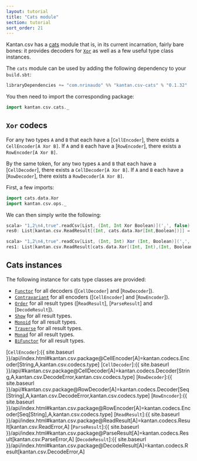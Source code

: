 ```yaml
---
layout: tutorial
title: "Cats module"
section: tutorial
sort_order: 21
---
```

Kantan.csv has a [cats](https://github.com/typelevel/cats) module that is, in its current incarnation, fairly bare
bones: it provides decoders for [`Xor`] as well as a few useful type class instances.

The `cats` module can be used by adding the following dependency to your `build.sbt`:

```scala
libraryDependencies += "com.nrinaudo" %% "kantan.csv-cats" % "0.1.32"
```

You then need to import the corresponding package:

```scala
import kantan.csv.cats._
```

## `Xor` codecs

For any two types `A` and `B` that each have a [`CellEncoder`], there exists a
`CellEncoder[A Xor B]`. If `A` and `B` each have a [`RowEncoder`], there exists a `RowEncoder[A Xor B]`.

By the same token, for any two types `A` and `B` that each have a [`CellDecoder`], there exists a
`CellDecoder[A Xor B]`. If `A` and `B` each have a [`RowDecoder`], there exists a `RowDecoder[A Xor B]`.

First, a few imports:

```scala
import cats.data.Xor
import kantan.csv.ops._
```

We can then simply write the following:

```scala
scala> "1,2\n4,true".readCsv[List, (Int, Int Xor Boolean)](',', false)
res0: List[kantan.csv.ReadResult[(Int, cats.data.Xor[Int,Boolean])]] = List(Success((1,Left(2))), Success((4,Right(true))))

scala> "1,2\n4,true".readCsv[List, (Int, Int) Xor (Int, Boolean)](',', false)
res1: List[kantan.csv.ReadResult[cats.data.Xor[(Int, Int),(Int, Boolean)]]] = List(Success(Left((1,2))), Success(Right((4,true))))
```


## Cats instances

The following instance for cats type classes are provided:

* [`Functor`] for all decoders ([`CellDecoder`] and [`RowDecoder`]).
* [`Contravariant`] for all encoders ([`CellEncoder`] and [`RowEncoder`]).
* [`Order`] for all result types ([`ReadResult`], [`ParseResult`] and [`DecodeResult`]).
* [`Show`] for all result types.
* [`Monoid`] for all result types.
* [`Traverse`] for all result types.
* [`Monad`] for all result types.
* [`BiFunctor`] for all result types.

[`Functor`]:http://typelevel.org/cats/api/#cats.Functor
[`Contravariant`]:http://typelevel.org/cats/api/#cats.functor.Contravariant
[`BiFunctor`]:http://typelevel.org/cats/api/#cats.functor.Bifunctor
[`Order`]:http://typelevel.org/cats/api/index.html#cats.package@Order[A]=cats.kernel.Order[A]
[`Show`]:http://typelevel.org/cats/api/index.html#cats.Show
[`Traverse`]:http://typelevel.org/cats/api/index.html#cats.Traverse
[`Monad`]:http://typelevel.org/cats/api/index.html#cats.Monad
[`Xor`]:http://typelevel.org/cats/api/#cats.data.Xor
[`Monoid`]:http://typelevel.org/cats/api/index.html#cats.package@Monoid[A]=cats.kernel.Monoid[A]
[`CellEncoder`]:{{ site.baseurl }}/api/index.html#kantan.csv.package@CellEncoder[A]=kantan.codecs.Encoder[String,A,kantan.csv.codecs.type]
[`CellDecoder`]:{{ site.baseurl }}/api/#kantan.csv.package@CellDecoder[A]=kantan.codecs.Decoder[String,A,kantan.csv.DecodeError,kantan.csv.codecs.type]
[`RowDecoder`]:{{ site.baseurl }}/api/#kantan.csv.package@RowDecoder[A]=kantan.codecs.Decoder[Seq[String],A,kantan.csv.DecodeError,kantan.csv.codecs.type]
[`RowEncoder`]:{{ site.baseurl }}/api/index.html#kantan.csv.package@RowEncoder[A]=kantan.codecs.Encoder[Seq[String],A,kantan.csv.codecs.type]
[`ReadResult`]:{{ site.baseurl }}/api/index.html#kantan.csv.package@ReadResult[A]=kantan.codecs.Result[kantan.csv.ReadError,A]
[`ParseResult`]:{{ site.baseurl }}/api/index.html#kantan.csv.package@ParseResult[A]=kantan.codecs.Result[kantan.csv.ParseError,A]
[`DecodeResult`]:{{ site.baseurl }}/api/index.html#kantan.csv.package@DecodeResult[A]=kantan.codecs.Result[kantan.csv.DecodeError,A]
